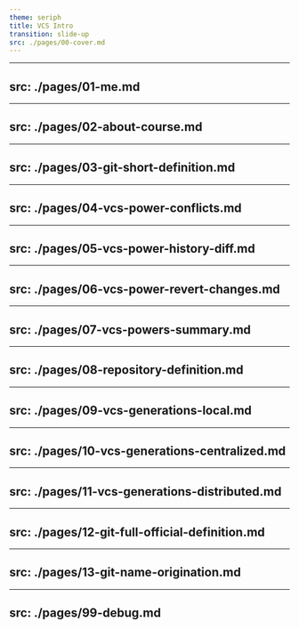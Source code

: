 ```yaml
---
theme: seriph
title: VCS Intro
transition: slide-up
src: ./pages/00-cover.md
---
```


---
src: ./pages/01-me.md
---

---
src: ./pages/02-about-course.md
---

---
src: ./pages/03-git-short-definition.md
---

---
src: ./pages/04-vcs-power-conflicts.md
---

---
src: ./pages/05-vcs-power-history-diff.md
---

---
src: ./pages/06-vcs-power-revert-changes.md
---

---
src: ./pages/07-vcs-powers-summary.md
---

---
src: ./pages/08-repository-definition.md
---

---
src: ./pages/09-vcs-generations-local.md
---

---
src: ./pages/10-vcs-generations-centralized.md
---

---
src: ./pages/11-vcs-generations-distributed.md
---

---
src: ./pages/12-git-full-official-definition.md
---

---
src: ./pages/13-git-name-origination.md
---

---
src: ./pages/99-debug.md
---

